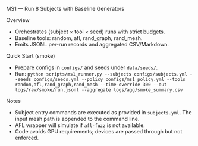 MS1 — Run 8 Subjects with Baseline Generators

Overview
- Orchestrates (subject × tool × seed) runs with strict budgets.
- Baseline tools: random, afl, rand_graph, rand_mesh.
- Emits JSONL per-run records and aggregated CSV/Markdown.

Quick Start (smoke)
- Prepare configs in `configs/` and seeds under `data/seeds/`.
- Run:
  `python scripts/ms1_runner.py --subjects configs/subjects.yml --seeds configs/seeds.yml --policy configs/ms1_policy.yml --tools random,afl,rand_graph,rand_mesh --time-override 300 --out logs/raw/smoke/run.jsonl --aggregate logs/agg/smoke_summary.csv`

Notes
- Subject entry commands are executed as provided in `subjects.yml`. The input mesh path is appended to the command line.
- AFL wrapper will simulate if `afl-fuzz` is not available.
- Code avoids GPU requirements; devices are passed through but not enforced.

